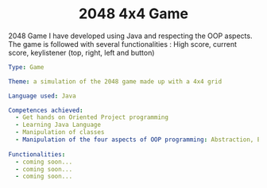 <h1 align="center">2048 4x4 Game</h1>


2048 Game I have developed using Java and respecting the OOP aspects. The game is followed with several functionalities : High score, current score, keylistener (top, right, left and button)


```yaml
Type: Game

Theme: a simulation of the 2048 game made up with a 4x4 grid

Language used: Java

Competences achieved:
  - Get hands on Oriented Project programming
  - Learning Java Language
  - Manipulation of classes
  - Manipulation of the four aspects of OOP programming: Abstraction, Encapsulation, Inheritance, Polymorphism
  
Functionalities:
  - coming soon...
  - coming soon...
  - coming soon...
 
```
